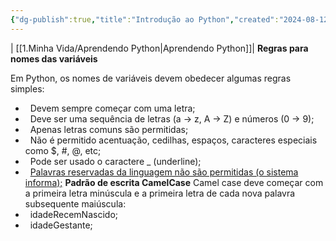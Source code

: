 ```yaml
---
{"dg-publish":true,"title":"Introdução ao Python","created":"2024-08-12","tags":["pessoal/estudos"],"permalink":"/1-minha-vida/introducao-ao-python/","dgPassFrontmatter":true}
---
```


| [[1.Minha Vida/Aprendendo Python\|Aprendendo Python]]|
**Regras para nomes das variáveis**

Em Python, os nomes de variáveis devem obedecer algumas regras simples:
*   Devem sempre começar com uma letra;
*   Deve ser uma sequência de letras (a → z, A → Z) e números (0 → 9);
*   Apenas letras comuns são permitidas;
*   Não é permitido acentuação, cedilhas, espaços, caracteres especiais como $, #, @, etc;
*   Pode ser usado o caractere _ (underline);
*   <u>Palavras reservadas da linguagem não são permitidas (o sistema informa);</u>
**Padrão de escrita CamelCase**
Camel case deve começar com a primeira letra minúscula e a primeira letra de cada nova palavra subsequente maiúscula:
*   idadeRecemNascido;
*   idadeGestante;
